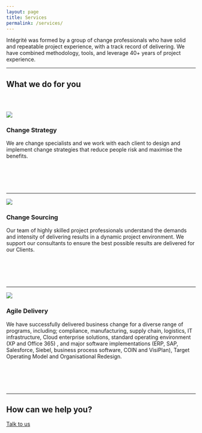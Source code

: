 ```yaml
---
layout: page
title: Services
permalink: /services/
---
```


<p class="page-blurb">
Intégrité was formed by a group of change professionals who have solid and repeatable project experience, with a track record of delivering. We have combined methodology, tools, and leverage 40+ years of project experience.
</p>

<hr>
<h2 class="u-c-txt" style="margin-bottom: 60px;">What we do for you</h2>
<div class="u-c-txt">
<img src="{{ site.baseurl }}/images/leadership-coaching-icon.png" class="round-icons">
<h3>Change Strategy</h3>
</div>
<p>We are change specialists and we work with each client to design and implement change strategies that reduce people risk and maximise the benefits.</p>
<div class="u-c-txt" style="margin-top: 90px;">
<hr>
<img src="{{ site.baseurl }}/images/consulting-icon.png" class="round-icons">
<h3>Change Sourcing</h3>
</div>
<p>Our team of highly skilled project professionals understand the demands and intensity of delivering results in a dynamic project environment. We support our consultants to ensure the best possible results are delivered for our Clients.</p>
<div class="u-c-txt" style="margin-top: 90px;">
<hr>

<img src="{{ site.baseurl }}/images/agile-icon.png" class="round-icons">
<h3>Agile Delivery</h3>
</div>
<p>We have successfully delivered business change for a diverse range of programs, including;  compliance, manufacturing, supply chain, logistics, IT infrastructure, Cloud enterprise solutions, standard operating environment (XP and Office 365) , and major software implementations (ERP, SAP, Salesforce, Siebel, business process software, COIN and VisiPlan), Target Operating  Model and Organisational Redesign.</p>

<div style="margin-top: 90px" class="u-c-txt">
<hr>
<h2>How can we help you?</h2>
<p><a href="{{ site.baseurl }}/contact" class="button button-primary">Talk to us</a></p>
</div>
